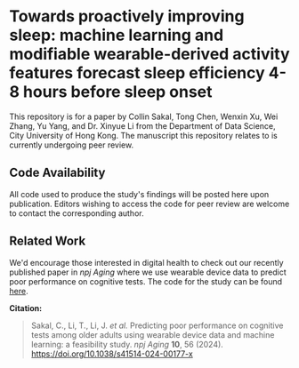 # **Towards proactively improving sleep: machine learning and modifiable wearable-derived activity features forecast sleep efficiency 4-8 hours before sleep onset** 

This repository is for a paper by Collin Sakal, Tong Chen, Wenxin Xu, Wei Zhang, Yu Yang, and Dr. Xinyue Li from the Department of Data Science, City University of Hong Kong. The manuscript this repository relates to is currently undergoing peer review. 



## Code Availability 

All code used to produce the study's findings will be posted here upon publication. Editors wishing to access the code for peer review are welcome to contact the corresponding author. 



## Related Work

We'd encourage those interested in digital health to check out our recently published paper in *npj Aging* where we use wearable device data to predict poor performance on cognitive tests. The code for the study can be found [here](https://github.com/CollinSakal/nhanes-cognitive-test-prediction). 

**Citation:**

> Sakal, C., Li, T., Li, J. *et al.* Predicting poor performance on  cognitive tests among older adults using wearable device data and  machine learning: a feasibility study. *npj Aging* **10**, 56 (2024). https://doi.org/10.1038/s41514-024-00177-x
